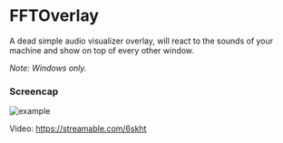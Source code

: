 # FFTOverlay
A dead simple audio visualizer overlay, will react to the sounds of your machine and show on top of every other window.

*Note: Windows only.*

### Screencap
![example](https://i.imgur.com/qieREFC.png)

Video: https://streamable.com/6skht
